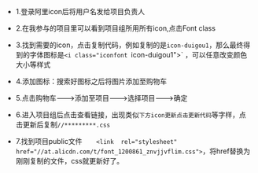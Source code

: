 - 1.登录阿里icon后将用户名发给项目负责人
- 2.在我参与的项目里可以看到项目组所用所有icon,点击Font class
- 3.找到需要的icon，点击复制代码，例如复制的是`icon-duigou1`，那么最终得到的字体图标是`<i class="iconfont `icon-duigou1"></i>`	，可以任意改变颜色大小等样式



- 4.添加图标：搜索好图标之后将图片添加至购物车
- 5.点击购物车--->添加至项目--->选择项目--->确定
- 6.进入项目组后点击查看链接，出现类似`下方icon更新点击更新代码`等字样，点击更新后复制`//*********.css`
- 7.找到项目public文件`    <link  rel="stylesheet" href="//at.alicdn.com/t/font_1200861_znvjjvflim.css">`，将href替换为刚刚复制的文件，css就更新好了。

